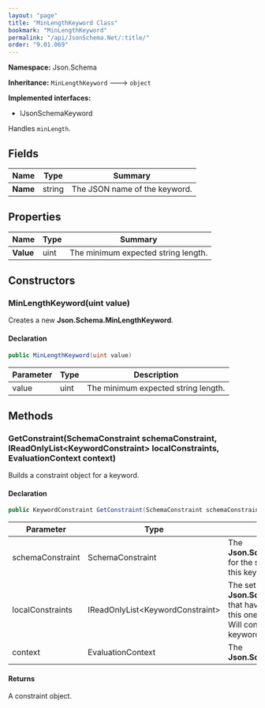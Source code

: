 ```yaml
---
layout: "page"
title: "MinLengthKeyword Class"
bookmark: "MinLengthKeyword"
permalink: "/api/JsonSchema.Net/:title/"
order: "9.01.069"
---
```

**Namespace:** Json.Schema

**Inheritance:**
`MinLengthKeyword`
 🡒 
`object`

**Implemented interfaces:**

- IJsonSchemaKeyword

Handles `minLength`.

## Fields

| Name | Type | Summary |
|---|---|---|
| **Name** | string | The JSON name of the keyword. |

## Properties

| Name | Type | Summary |
|---|---|---|
| **Value** | uint | The minimum expected string length. |

## Constructors

### MinLengthKeyword(uint value)

Creates a new **Json.Schema.MinLengthKeyword**.

#### Declaration

```c#
public MinLengthKeyword(uint value)
```

| Parameter | Type | Description |
|---|---|---|
| value | uint | The minimum expected string length. |


## Methods

### GetConstraint(SchemaConstraint schemaConstraint, IReadOnlyList\<KeywordConstraint\> localConstraints, EvaluationContext context)

Builds a constraint object for a keyword.

#### Declaration

```c#
public KeywordConstraint GetConstraint(SchemaConstraint schemaConstraint, IReadOnlyList<KeywordConstraint> localConstraints, EvaluationContext context)
```

| Parameter | Type | Description |
|---|---|---|
| schemaConstraint | SchemaConstraint | The **Json.Schema.SchemaConstraint** for the schema object that houses this keyword. |
| localConstraints | IReadOnlyList\<KeywordConstraint\> | The set of other **Json.Schema.KeywordConstraint**s that have been processed prior to this one.<br>Will contain the constraints for keyword dependencies. |
| context | EvaluationContext | The **Json.Schema.EvaluationContext**. |


#### Returns

A constraint object.

